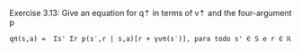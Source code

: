 Exercise 3.13: Give an equation for q⇡ in terms of v⇡ and the four-argument p

    qπ(s,a) =  Σs' Σr p(s′,r | s,a)[r + γvπ(s′)], para todo s' ∈ S e r ∈ ℝ
